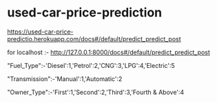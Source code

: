 # used-car-price-prediction

https://used-car-price-predictio.herokuapp.com/docs#/default/predict_predict_post

for localhost :- http://127.0.0.1:8000/docs#/default/predict_predict_post

"Fuel_Type":-'Diesel':1,'Petrol':2,'CNG':3,'LPG':4,'Electric':5

"Transmission":-'Manual':1,'Automatic':2

"Owner_Type":-'First':1,'Second':2,'Third':3,'Fourth & Above':4
